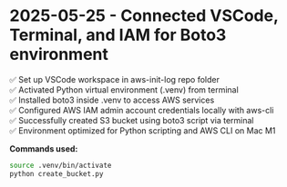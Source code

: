 # 2025-05-25 - Connected VSCode, Terminal, and IAM for Boto3 environment

✅ Set up VSCode workspace in aws-init-log repo folder  
✅ Activated Python virtual environment (.venv) from terminal  
✅ Installed boto3 inside .venv to access AWS services  
✅ Configured AWS IAM admin account credentials locally with aws-cli  
✅ Successfully created S3 bucket using boto3 script via terminal  
✅ Environment optimized for Python scripting and AWS CLI on Mac M1  

**Commands used:**

```bash
source .venv/bin/activate
python create_bucket.py